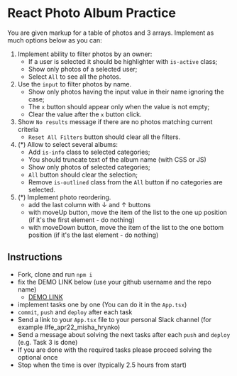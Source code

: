 # React Photo Album Practice

You are given markup for a table of photos and 3 arrays.
Implement as much options below as you can:
<!-- 
1. Render photos in a table with id, title, album title and an user name.
    - owner names should be colored with `has-text-link` for men and `has-text-danger` for women. -->
1. Implement ability to filter photos by an owner:
    - If a user is selected it should be highlighter with `is-active` class;
    - Show only photos of a selected user;
    - Select `All` to see all the photos.
1. Use the `input` to filter photos by name.
    - Show only photos having the input value in their name ignoring the case;
    - The `x` button should appear only when the value is not empty;
    - Clear the value after the `x` button click.
1. Show `No results` message if there are no photos matching current criteria
    - `Reset All Filters` button should clear all the filters.
1. (*) Allow to select several albums:
    - Add `is-info` class to selected categories;
    - You should truncate text of the album name (with CSS or JS)
    - Show only photos of selected categories;
    - `All` button should clear the selection;
    - Remove `is-outlined` class from the `All` button if no categories are selected.
1. (*) Implement photo reordering.
    - add the last column with &darr; and &uarr; buttons
    - with moveUp button, move the item of the list to the one up position (if it's the first element - do nothing)
    - with moveDown button, move the item of the list to the one bottom position (if it's the last element - do nothing)

## Instructions
- Fork, clone and run `npm i`
- fix the DEMO LINK below (use your github username and the repo name)
  - [DEMO LINK](https://<your-account>.github.io/<your-repo-name>)
- implement tasks one by one (You can do it in the `App.tsx`)
- `commit`, `push` and `deploy` after each task
- Send a link to your `App.tsx` file to your personal Slack channel (for example #fe_apr22_misha_hrynko)
- Send a message about solving the next tasks after each `push` and `deploy` (e.g. Task 3 is done)
- If you are done with the required tasks please proceed solving the optional once
- Stop when the time is over (typically 2.5 hours from start)
